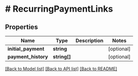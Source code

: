 # # RecurringPaymentLinks

## Properties

Name | Type | Description | Notes
------------ | ------------- | ------------- | -------------
**initial_payment** | **string** |  | [optional]
**payment_history** | **string[]** |  | [optional]

[[Back to Model list]](../../README.md#models) [[Back to API list]](../../README.md#endpoints) [[Back to README]](../../README.md)
